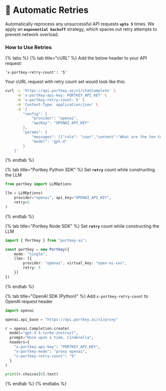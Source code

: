 # 🔁 Automatic Retries

Automatically reprocess any unsuccessful API requests **`upto 5`** times. We apply an **`exponential backoff`** strategy, which spaces out retry attempts to prevent network overload.

### How to Use Retries

{% tabs %}
{% tab title="cURL" %}
Add the below header to your API request:

```
'x-portkey-retry-count': '5'
```

Your cURL request with retry count set would look like this:

```bash
curl -L 'https://api.portkey.ai/v1/chatComplete' \
     -H 'x-portkey-api-key: PORTKEY_API_KEY' \
     -H 'x-portkey-retry-count: 5' \
     -H 'Content-Type: application/json' \
     -d '{ 
        "config": { 
            "provider": "openai",
            "apiKey": "OPENAI_API_KEY"
        },
        "params": {
            "messages": [{"role": "user","content":"What are the ten tallest buildings in India?"}],
            "model": "gpt-4"
        }
    }'
```
{% endtab %}

{% tab title="Portkey Python SDK" %}
Set **`retry`** count while constructing the LLM

```python
from portkey import LLMOptions

llm = LLMOptions(
    provider="openai", api_key="OPENAI_API_KEY", 
    retry=5
)
```
{% endtab %}

{% tab title="Portkey Node SDK" %}
Set **`retry`** count while constructing the LLM

```typescript
import { Portkey } from "portkey-ai";

const portkey = new Portkey({
    mode: "single",
    llms: [{
        provider: "openai", virtual_key: "open-ai-xxx",
        retry: 5
    }]
})
```
{% endtab %}

{% tab title="OpenAI SDK (Python)" %}
Add `x-portkey-retry-count` to OpenAI request header

```python
import openai

openai.api_base = "https://api.portkey.ai/v1/proxy"

r = openai.Completion.create(
  model="gpt-3.5-turbo-instruct",
  prompt="Once upon a time, Cinderella",
  headers={
    "x-portkey-api-key": "PORTKEY_API_KEY",
    "x-portkey-mode": "proxy openai",
    "x-portkey-retry-count": "5"
  }
)

print(r.choices[0].text)
```
{% endtab %}
{% endtabs %}

